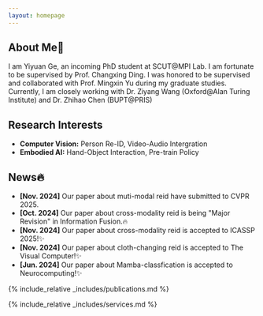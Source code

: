 ```yaml
---
layout: homepage
---
```


## About Me👋

I am Yiyuan Ge, an incoming PhD student at SCUT@MPI Lab. I am fortunate to be supervised by Prof. Changxing Ding. I was honored to be supervised and collaborated with Prof. Mingxin Yu during my graduate studies. Currently, I am closely working with Dr. Ziyang Wang (Oxford@Alan Turing Institute) and Dr. Zhihao Chen (BUPT@PRIS)

## Research Interests

- **Computer Vision:** Person Re-ID, Video-Audio Intergration
- **Embodied AI:** Hand-Object Interaction, Pre-train Policy

## News🔥

- **[Nov. 2024]** Our paper about muti-modal reid have submitted to CVPR 2025.
- **[Oct. 2024]** Our paper about cross-modality reid  is being "Major Revision" in Information Fusion.🔥
- **[Nov. 2024]** Our paper about cross-modality reid is accepted to ICASSP 2025!✨ 
- **[Nov. 2024]** Our paper about cloth-changing reid is accepted to The Visual Computer!✨ 
- **[Jun. 2024]** Our paper about Mamba-classfication is accepted to Neurocomputing!✨ 

{% include_relative _includes/publications.md %}

{% include_relative _includes/services.md %}
